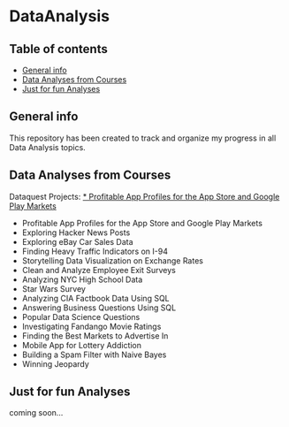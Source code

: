 # DataAnalysis
## Table of contents
* [General info](#general-info)
* [Data Analyses from Courses](#Data-Analyses-from-Courses)
* [Just for fun Analyses](#Just-for-fun-Analyses)

## General info
This repository has been created to track and organize my progress in all Data Analysis topics.
	
## Data Analyses from Courses 
Dataquest Projects:
[* Profitable App Profiles for the App Store and Google Play Markets](docs/CONTRIBUTING.md)
* Profitable App Profiles for the App Store and Google Play Markets
* Exploring Hacker News Posts
* Exploring eBay Car Sales Data
* Finding Heavy Traffic Indicators on I-94
* Storytelling Data Visualization on Exchange Rates
* Clean and Analyze Employee Exit Surveys
* Analyzing NYC High School Data
* Star Wars Survey
* Analyzing CIA Factbook Data Using SQL
* Answering Business Questions Using SQL
* Popular Data Science Questions
* Investigating Fandango Movie Ratings
* Finding the Best Markets to Advertise In
* Mobile App for Lottery Addiction
* Building a Spam Filter with Naive Bayes
* Winning Jeopardy

## Just for fun Analyses
coming soon...

